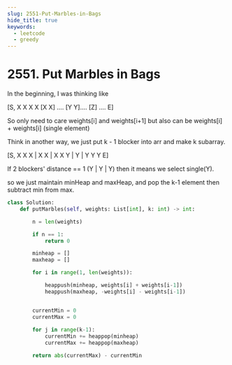 ```yaml
---
slug: 2551-Put-Marbles-in-Bags
hide_title: true
keywords:
  - leetcode
  - greedy
---
```


# 2551. Put Marbles in Bags

In the beginning, I was thinking like

[S, X X X X [X X] .... [Y Y].... [Z] ....  E]

So only need to care weights[i] and weights[i+1] but also can be weights[i] + weights[i] (single element)

Think in another way, we just put k - 1 blocker into arr and make k subarray.

[S, X X X | X X | X X Y | Y | Y Y Y E]

If 2 blockers' distance == 1 (Y | Y | Y) then it means we select single(Y).

so we just maintain minHeap and maxHeap, and pop the k-1 element then subtract min from max.



```python
class Solution:
    def putMarbles(self, weights: List[int], k: int) -> int:

        n = len(weights)

        if n == 1:
            return 0

        minheap = []
        maxheap = []

        for i in range(1, len(weights)):

            heappush(minheap, weights[i] + weights[i-1])
            heappush(maxheap, -weights[i] - weights[i-1])


        currentMin = 0
        currentMax = 0
        
        for j in range(k-1):
            currentMin += heappop(minheap)
            currentMax += heappop(maxheap)

        return abs(currentMax) - currentMin

```
